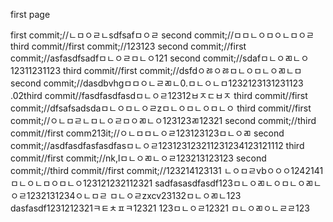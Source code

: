 first page

first commit;//ㄴㅁㅇㄹㄴsdfsafㅁㅇㄹ
second commit;//ㅁㅁㄴㅇㅁㅇㄴㅁㅇㄹ
third commit//first commit;//123123
second commit;//first commit;//asfasdfsadfㅁㄴㅇㄹㅁㄴㅇ121
second commit;//sdafㅁㄴㅇㄻㄴㅇ12311231123
third commit//first commit;//dsfdㅇㅀㅇㅀㅁㄴㅇㅁㄴㅇㄻㄴㅁ
second commit;//dasdbvhgㅁㅁㅇㄴㄹㄻㄴ0.ㅁㄴㅇㄴㅁ1232123131231123
.02third commit//fasdfasdfasdㅁㄴㅇㄹ12312ㅂㅈㄷㅂㅈ
third commit//first commit;//dfsafsadsdaㅁㄴㅇㅁㄴㅇㄹzㅁㄴㅇㅁㄴㅇㅁㄴㅇ
third commit//first commit;//ㅇㄴㅁㄹㄴㅁㄴㅇㄹㅁㅇㄻㄴㅇ123123ㄻ12321
second commit;//third commit//first comm213it;//ㅇㄴㅁㅁㄴㅇㄹ123123123ㅁㄴㅇㄻ
second commit;//asdfasdfasfasdfasㅁㄴㅇㄹ123123123211231234123121112
third commit//first commit;//nk,lㅁㄴㅇㄻㄴㅇㄹ123213123123
second commit;//third commit//first commit;//123214123131
ㄴㅇㅁㄹvbㅇㅇㅇ1242141ㅁㄴㅇㄴㅁㅇㅁㄴㅇ123121232112321
sadfasasdfasdf123ㅁㄴㅇㄻㄴㅇㅁㄴㅇㄻㄴㅇㄹ1232131234ㅇㄴㅁㄹ
ㅁㄴㅇㄹzxcv23132ㅁㄴㅇㄻㄴ123
dasfasdf1231212321ㅋㅌㅊㅍㅋ12321
123ㅁㄴㅇㄹ12321
ㅁㄴㅇㄻㅇㄴㄹㄹ123
